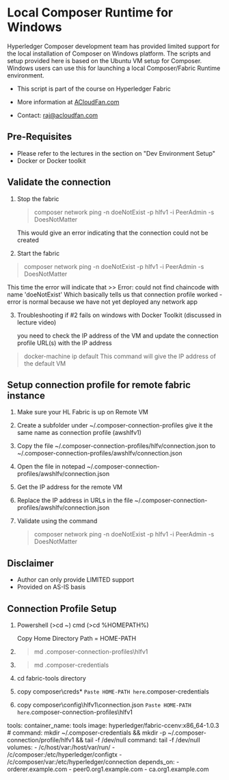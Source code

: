 
# Local Composer Runtime for Windows

Hyperledger Composer development team has provided limited support for the local installation of Composer on Windows platform. The scripts and setup provided here is based on the Ubuntu VM setup for Composer. Windows users can use this for launching a local Composer/Fabric Runtime environment.

* This script is part of the course on Hyperledger Fabric

* More information at [ACloudFan.com](http://ACloudFan.com)

* Contact: raj@acloudfan.com

## Pre-Requisites
* Please refer to the lectures in the section on "Dev Environment Setup"
* Docker or Docker toolkit

## Validate the connection
1. Stop the fabric

   >  composer network ping -n doeNotExist -p hlfv1 -i PeerAdmin -s DoesNotMatter

   This would give an error indicating that the connection could not be created

2. Start the fabric

 >  composer network ping -n doeNotExist -p hlfv1 -i PeerAdmin -s DoesNotMatter

   This time the error will indicate that >> Error: could not find chaincode with name 'doeNotExist' 
   Which basically tells us that connection profile worked - error is normal because we have not yet deployed any network app

3. Troubleshooting if #2 fails on windows with Docker Toolkit  (discussed in lecture video)

    you need to check the IP address of the VM and update the connection profile URL(s) with the IP address
    
 >  docker-machine ip default
    This command will give the IP address of the default VM


## Setup connection profile for remote fabric instance
1. Make sure your HL Fabric is up on Remote VM

2. Create a subfolder under ~/.composer-connection-profiles   give it the same name as connection profile (awshlfv1)

3. Copy the file ~/.composer-connection-profiles/hlfv/connection.json to ~/.composer-connection-profiles/awshlfv/connection.json

4. Open the file in notepad ~/.composer-connection-profiles/awshlfv/connection.json

5. Get the IP address for the remote VM

6. Replace the IP address in URLs in the file ~/.composer-connection-profiles/awshlfv/connection.json

7. Validate using the command 
  
   >  composer network ping -n doeNotExist -p hlfv1 -i PeerAdmin -s DoesNotMatter



## Disclaimer 
* Author can only provide LIMITED support 
* Provided on AS-IS basis

## Connection Profile Setup
1. Powershell (>cd ~)
   cmd (>cd %HOMEPATH%)

   Copy Home Directory Path = HOME-PATH

2. > md .composer-connection-profiles\hlfv1
3. > md .composer-credentials

4. cd fabric-tools directory

5. copy composer\creds\*  `Paste HOME-PATH here`\.composer-credentials
6. copy composer\config\hlfv1\connection.json  `Paste HOME-PATH here`\.composer-connection-profiles\hlfv1


  tools:
    container_name: tools
    image: hyperledger/fabric-ccenv:x86_64-1.0.3
    # command: mkdir ~/.composer-credentials  &&  mkdir -p ~/.composer-connection/profile/hlfv1 && tail -f /dev/null
    command: tail -f /dev/null
    volumes:
        - /c/host/var:/host/var/run/
        - /c/composer:/etc/hyperledger/configtx
        - /c/composer/var:/etc/hyperledger/connection
    depends_on:
        - orderer.example.com
        - peer0.org1.example.com
        - ca.org1.example.com